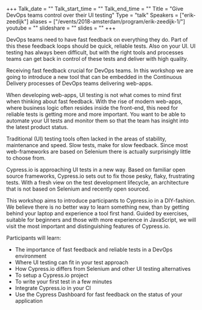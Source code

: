 +++
Talk_date = ""
Talk_start_time = ""
Talk_end_time = ""
Title = "Give DevOps teams control over their UI testing"
Type = "talk"
Speakers = ["erik-zeedijk"]
aliases = ["/events/2018-amsterdam/program/erik-zeedijk-1/"]
youtube = ""
slideshare = ""
slides = ""
+++

DevOps teams need to have fast feedback on everything they do. Part of this these feedback loops should be quick, reliable tests. Also on your UI. UI testing has always been difficult, but with the right tools and processes teams can get back in control of these tests and deliver with high quality.

Receiving fast feedback crucial for DevOps teams. In this workshop we are going to introduce a new tool that can be embedded in the Continuous Delivery processes of DevOps teams delivering web-apps.

When developing web-apps, UI testing is not what comes to mind first when thinking about fast feedback. With the rise of modern web-apps, where business logic often resides inside the front-end, this need for reliable tests is getting more and more important. You want to be able to automate your UI tests and monitor them so that the team has insight into the latest product status.

Traditional (UI) testing tools often lacked in the areas of stability, maintenance and speed. Slow tests, make for slow feedback. Since most web-frameworks are based on Selenium there is actually surprisingly little to choose from.

Cypress.io is approaching UI tests in a new way. Based on familiar open source frameworks, Cypress.io sets out to fix those pesky, flaky, frustrating tests. With a fresh view on the test development lifecycle, an architecture that is not based on Selenium and recently open sourced.

This workshop aims to introduce participants to Cypress.io in a DIY-fashion. We believe there is no better way to learn something new, than by getting behind your laptop and experience a tool first hand. Guided by exercises, suitable for beginners and those with more experience in JavaScript, we will visit the most important and distinguishing features of Cypress.io.

Participants will learn:
- The importance of fast feedback and reliable tests in a DevOps environment
- Where UI testing can fit in your test approach
- How Cypress.io differs from Selenium and other UI testing alternatives
- To setup a Cypress.io project
- To write your first test in a few minutes
- Integrate Cypress.io in your CI
- Use the Cypress Dashboard for fast feedback on the status of your application
